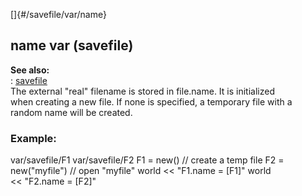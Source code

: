 []{#/savefile/var/name}    
## name var (savefile)    
**See also:**    
:   [savefile](/ref/savefile/savefile.md)    
The external \"real\" filename is stored in file.name. It is initialized    
when creating a new file. If none is specified, a temporary file with a    
random name will be created.    
### Example:    
var/savefile/F1 var/savefile/F2 F1 = new() // create a temp file F2 =    
new(\"myfile\") // open \"myfile\" world \<\< \"F1.name = \[F1\]\" world    
\<\< \"F2.name = \[F2\]\"  